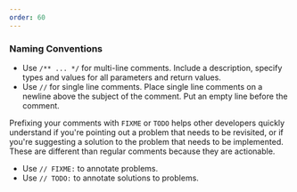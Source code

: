 ```yaml
---
order: 60
---
```


### Naming Conventions

* Use `/** ... */` for multi-line comments. Include a description, specify types and values for all parameters and return values.
* Use `//` for single line comments. Place single line comments on a newline above the subject of the comment. Put an empty line before the comment.

Prefixing your comments with `FIXME` or `TODO` helps other developers quickly understand if you're pointing out a problem that needs to be revisited, or if you're suggesting a solution to the problem that needs to be implemented. These are different than regular comments because they are actionable.

* Use `// FIXME:` to annotate problems.
* Use `// TODO:` to annotate solutions to problems.